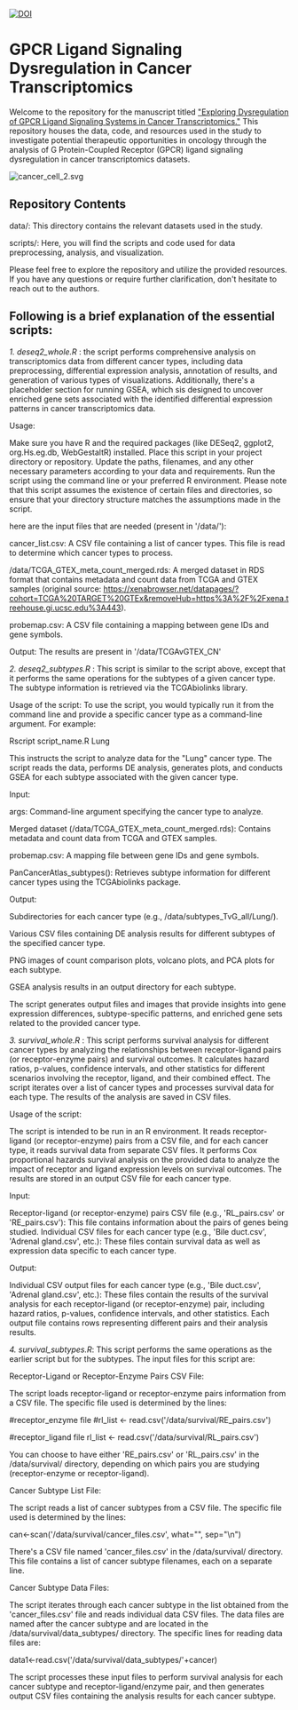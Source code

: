 [![DOI](https://zenodo.org/badge/DOI/10.5281/zenodo.8349772.svg)](https://doi.org/10.5281/zenodo.8349772)

# GPCR Ligand Signaling Dysregulation in Cancer Transcriptomics

Welcome to the repository for the manuscript titled ["Exploring Dysregulation of GPCR Ligand Signaling Systems in Cancer Transcriptomics."](https://gpcrcanceraxes.bioinfolab.sns.it/) This repository houses the data, code, and resources used in the study to investigate potential therapeutic opportunities in oncology through the analysis of G Protein-Coupled Receptor (GPCR) ligand signaling dysregulation in cancer transcriptomics datasets.

![cancer_cell_2.svg](https://github.com/raimondilab/gpcrsignalingaxes/blob/main/cancer_cell_2.svg)

## Repository Contents

data/: This directory contains the relevant datasets used in the study.

scripts/: Here, you will find the scripts and code used for data preprocessing, analysis, and visualization.

Please feel free to explore the repository and utilize the provided resources. If you have any questions or require further clarification, don't hesitate to reach out to the authors.

## Following is a brief explanation of the essential scripts:

*1. deseq2_whole.R* : the script performs comprehensive analysis on transcriptomics data from different cancer types, including data preprocessing, differential expression analysis, annotation of results, and generation of various types of visualizations. Additionally, there's a placeholder section for running GSEA, which sis designed to uncover enriched gene sets associated with the identified differential expression patterns in cancer transcriptomics data.

Usage:

Make sure you have R and the required packages (like DESeq2, ggplot2, org.Hs.eg.db, WebGestaltR) installed.
Place this script in your project directory or repository.
Update the paths, filenames, and any other necessary parameters according to your data and requirements.
Run the script using the command line or your preferred R environment.
Please note that this script assumes the existence of certain files and directories, so ensure that your directory structure matches the assumptions made in the script. 

here are the input files that are needed (present in '/data/'):

cancer_list.csv: A CSV file containing a list of cancer types. This file is read to determine which cancer types to process.

/data/TCGA_GTEX_meta_count_merged.rds: A merged dataset in RDS format that contains metadata and count data from TCGA and GTEX samples (original source: https://xenabrowser.net/datapages/?cohort=TCGA%20TARGET%20GTEx&removeHub=https%3A%2F%2Fxena.treehouse.gi.ucsc.edu%3A443).

probemap.csv: A CSV file containing a mapping between gene IDs and gene symbols.

Output: The results are present in '/data/TCGAvGTEX_CN'

*2. deseq2_subtypes.R* : This script is similar to the script above, except that it performs the same operations for the subtypes of a given cancer type. The subtype information is retrieved via the TCGAbiolinks library. 

Usage of the script:
To use the script, you would typically run it from the command line and provide a specific cancer type as a command-line argument. For example:

Rscript script_name.R Lung

This instructs the script to analyze data for the "Lung" cancer type. The script reads the data, performs DE analysis, generates plots, and conducts GSEA for each subtype associated with the given cancer type.


Input:

args: Command-line argument specifying the cancer type to analyze.

Merged dataset (/data/TCGA_GTEX_meta_count_merged.rds): Contains metadata and count data from TCGA and GTEX samples.

probemap.csv: A mapping file between gene IDs and gene symbols.

PanCancerAtlas_subtypes(): Retrieves subtype information for different cancer types using the TCGAbiolinks package.

Output:

Subdirectories for each cancer type (e.g., /data/subtypes_TvG_all/Lung/).

Various CSV files containing DE analysis results for different subtypes of the specified cancer type.

PNG images of count comparison plots, volcano plots, and PCA plots for each subtype.

GSEA analysis results in an output directory for each subtype.

The script generates output files and images that provide insights into gene expression differences, subtype-specific patterns, and enriched gene sets related to the provided cancer type.

*3. survival_whole.R* : This script performs survival analysis for different cancer types by analyzing the relationships between receptor-ligand pairs (or receptor-enzyme pairs) and survival outcomes. It calculates hazard ratios, p-values, confidence intervals, and other statistics for different scenarios involving the receptor, ligand, and their combined effect. The script iterates over a list of cancer types and processes survival data for each type. The results of the analysis are saved in CSV files.

Usage of the script:

The script is intended to be run in an R environment. It reads receptor-ligand (or receptor-enzyme) pairs from a CSV file, and for each cancer type, it reads survival data from separate CSV files. It performs Cox proportional hazards survival analysis on the provided data to analyze the impact of receptor and ligand expression levels on survival outcomes. The results are stored in an output CSV file for each cancer type.


Input:

Receptor-ligand (or receptor-enzyme) pairs CSV file (e.g., 'RL_pairs.csv' or 'RE_pairs.csv'): This file contains information about the pairs of genes being studied.
Individual CSV files for each cancer type (e.g., 'Bile duct.csv', 'Adrenal gland.csv', etc.): These files contain survival data as well as expression data specific to each cancer type.

Output:

Individual CSV output files for each cancer type (e.g., 'Bile duct.csv', 'Adrenal gland.csv', etc.): These files contain the results of the survival analysis for each receptor-ligand (or receptor-enzyme) pair, including hazard ratios, p-values, confidence intervals, and other statistics. Each output file contains rows representing different pairs and their analysis results.

*4. survival_subtypes.R*: This script performs the same operations as the earlier script but for the subtypes. The input files for this script are:

Receptor-Ligand or Receptor-Enzyme Pairs CSV File:

The script loads receptor-ligand or receptor-enzyme pairs information from a CSV file. The specific file used is determined by the lines:

#receptor_enzyme file
#rl_list <- read.csv('/data/survival/RE_pairs.csv')

#receptor_ligand file
rl_list <- read.csv('/data/survival/RL_pairs.csv')

You can choose to have either 'RE_pairs.csv' or 'RL_pairs.csv' in the /data/survival/ directory, depending on which pairs you are studying (receptor-enzyme or receptor-ligand).

Cancer Subtype List File:

The script reads a list of cancer subtypes from a CSV file. The specific file used is determined by the lines:

can<-scan('/data/survival/cancer_files.csv', what="", sep="\n")

There's a CSV file named 'cancer_files.csv' in the /data/survival/ directory. This file contains a list of cancer subtype filenames, each on a separate line.

Cancer Subtype Data Files:

The script iterates through each cancer subtype in the list obtained from the 'cancer_files.csv' file and reads individual data CSV files. The data files are named after the cancer subtype and are located in the /data/survival/data_subtypes/ directory. The specific lines for reading data files are:

data1<-read.csv('/data/survival/data_subtypes/'+cancer)


The script processes these input files to perform survival analysis for each cancer subtype and receptor-ligand/enzyme pair, and then generates output CSV files containing the analysis results for each cancer subtype.




